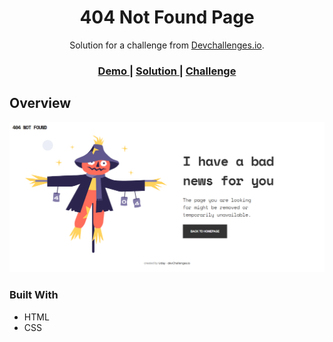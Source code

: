 
<h1 align="center">404 Not Found Page</h1>

<div align="center">
   Solution for a challenge from  <a href="http://devchallenges.io" target="_blank">Devchallenges.io</a>.
</div>

<div align="center">
  <h3>
    <a href="https://uday-kiran77.github.io/404-Not-Found-Page/" target="_blank">
      Demo
    </a>
    <span> | </span>
    <a href="https://devchallenges.io/solutions/O8Vk368WJZCC0gsGdGdq" target="_blank">
      Solution
    </a>
    <span> | </span>
    <a href="https://devchallenges.io/challenges/wBunSb7FPrIepJZAg0sY" target="_blank">
      Challenge
    </a>
  </h3>
</div>


## Overview

![screenshot](https://github.com/uday-kiran77/404-Not-Found-Page/blob/main/assets/screenshot.png?raw=true)

### Built With

- HTML
- CSS


